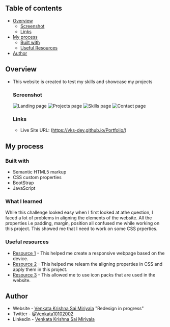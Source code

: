 ## Table of contents

- [Overview](#overview)
  - [Screenshot](#screenshot)
  - [Links](#links)
- [My process](#my-process)
  - [Built with](#built-with) 
  - [Useful Resources](#useful-resources) 
- [Author](#author)


## Overview

- This website is created to test my skills and showcase my projects 

  ### Screenshot

  ![Landing page](https://github.com/vks-dev/Portfolio/assets/68587409/43a26280-0ebd-45a4-8a28-dc10dbc9bf30)
  ![Projects page](https://github.com/vks-dev/Portfolio/assets/68587409/4f511ac9-c708-41b6-8b56-cf581177f871)
  ![Skills page](https://github.com/vks-dev/Portfolio/assets/68587409/bdaf9cfc-5088-4691-b165-af322f5d3352)
  ![Contact page](https://github.com/vks-dev/Portfolio/assets/68587409/70bab95e-58af-48fc-9785-ff9741dd69d1)


  ### Links

  - Live Site URL: (https://vks-dev.github.io/Portfolio/)

## My process

  ### Built with

  - Semantic HTML5 markup
  - CSS custom properties
  - BootStrap
  - JavaScript

  ### What I learned

  While this challenge looked easy when I first looked at athe question, I faced a lot of problems in aligning the 
  elements of the website. All the properties i.e padding, margin, position all confused me while working on this project. This showed me that I need to work on some CSS prperties.

  ### Useful resources

  - [Resource 1](https://www.getbootstrap.com) - This helped me create a responsive webpage based on the device. 
  - [Resource 2](https://www.w3schools.com/css/css_align.asp) - This helped me relearn the aligning properties in CSS and apply them in this project.
  - [Resource 3](https://www.fontawesome.com) - This allowed me to use icon packs that are used in the website.


## Author

- Website - [Venkata Krishna Sai Miriyala](https://vks-dev.github.io/Portfolio/) "Redesign in progress"
- Twitter - [@Venkata10102002](https://www.twitter.com/Venkata10102002)
- Linkedin - [Venkata Krishna Sai Miriyala](https://www.linkedin.com/in/venkata-krishna-sai-miriyala-5867901b1/)
